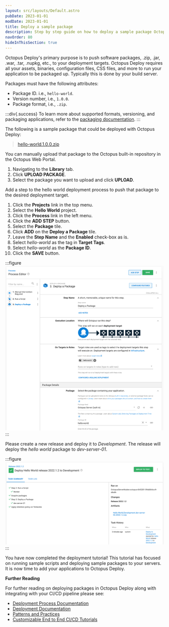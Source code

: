 ```yaml
---
layout: src/layouts/Default.astro
pubDate: 2023-01-01
modDate: 2023-01-01
title: Deploy a sample package
description: Step by step guide on how to deploy a sample package Octopus Deploy
navOrder: 80
hideInThisSection: true
---
```


Octopus Deploy's primary purpose is to push software packages, .zip, .jar, .war, .tar, .nupkg, etc., to your deployment targets.  Octopus Deploy requires all your assets, binaries, configuration files, CSS files, and more to run your application to be packaged up.  Typically this is done by your build server.

Packages must have the following attributes:

- Package ID. i.e., `hello-world`.
- Version number, i.e., `1.0.0`. 
- Package format, i.e., `.zip`.

:::div{.success}
To learn more about supported formats, versioning, and packaging applications, refer to the [packaging documentation](/docs/packaging-applications).
:::

The following is a sample package that could be deployed with Octopus Deploy:

> [hello-world.1.0.0.zip](https://octopus.com/images/docs/hello-world.1.0.0.zip)

You can manually upload that package to the Octopus built-in repository in the Octopus Web Portal.

1. Navigating to the **Library** tab.
1. Click **UPLOAD PACKAGE**.
1. Select the package you want to upload and click **UPLOAD**.

Add a step to the hello world deployment process to push that package to the desired deployment target.

1. Click the **Projects** link in the top menu.
1. Select the **Hello World** project.
1. Click the **Process** link in the left menu.
1. Click the **ADD STEP** button.
1. Select the **Package** tile.
1. Click **ADD** on the **Deploy a Package** tile.
1. Leave the **Step Name** and the **Enabled** check-box as is.
1. Select *hello-world* as the tag in **Target Tags**.
1. Select *hello-world* as the **Package ID**.
1. Click the **SAVE** button.

:::figure
![Deploy a package step with target tag and package selected](/docs/getting-started/first-deployment/images/img-deploypackage.png)
:::

Please create a new release and deploy it to *Development*.  The release will deploy the *hello world* package to *dev-server-01*.

:::figure
![Deploy a package results](/docs/getting-started/first-deployment/images/img-releasehwpackage.png)
:::

You have now completed the deployment tutorial!  This tutorial has focused on running sample scripts and deploying sample packages to your servers.  It is now time to add your applications to Octopus Deploy.  

**Further Reading**

For further reading on deploying packages in Octopus Deploy along with integrating with your CI/CD pipeline please see:

- [Deployment Process Documentation](/docs/projects/deployment-process)
- [Deployment Documentation](/docs/deployments)
- [Patterns and Practices](/docs/deployments/patterns)
- [Customizable End to End CI/CD Tutorials](https://octopus.com/docs/guides)
